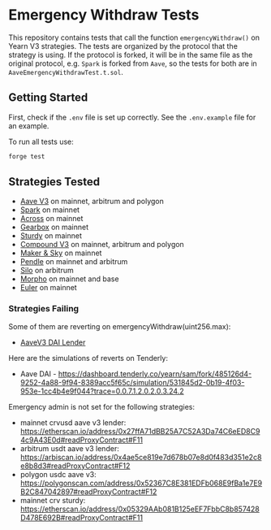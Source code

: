 # Emergency Withdraw Tests

This repository contains tests that call the function `emergencyWithdraw()` on Yearn V3 strategies. The tests are organized by the protocol that the strategy is using. If the protocol is forked, it will be in the same file as the original protocol, e.g. `Spark` is forked from `Aave`, so the tests for both are in `AaveEmergencyWithdrawTest.t.sol`.

## Getting Started

First, check if the `.env` file is set up correctly. See the `.env.example` file for an example.

To run all tests use:

```sh
forge test
```

## Strategies Tested

- [Aave V3](./test/AaveEmergencyWithdrawTest.t.sol) on mainnet, arbitrum and polygon
- [Spark](./test/AaveEmergencyWithdrawTest.t.sol) on mainnet
- [Across](./test/AcrossEmergencyWithdrawTest.t.sol) on mainnet
- [Gearbox](./test/Base4626EmergencyWithdrawTest.t.sol) on mainnet
- [Sturdy](./test/Base4626EmergencyWithdrawTest.t.sol) on mainnet
- [Compound V3](./test/CompoundEmergencyWithdrawTest.t.sol) on mainnet, arbitrum and polygon
- [Maker & Sky](./test/MakerEmergencyWithdrawTest.t.sol) on mainnet
- [Pendle](./test/PendleEmergencyWithdrawTest.t.sol) on mainnet and arbitrum
- [Silo](./test/SiloEmergencyWithdrawTest.t.sol) on arbitrum
- [Morpho](./test/Base4626EmergencyWithdrawTest.t.sol) on mainnet and base
- [Euler](./test/EulerEmergencyWithdrawTest.t.sol) on mainnet

### Strategies Failing

Some of them are reverting on emergencyWithdraw(uint256.max):

- [AaveV3 DAI Lender](https://polygonscan.com/address/0xf4f9d5697341b4c9b0cc8151413e05a90f7dc24f)

Here are the simulations of reverts on Tenderly:

- Aave DAI - https://dashboard.tenderly.co/yearn/sam/fork/485126d4-9252-4a88-9f94-8389acc5f65c/simulation/531845d2-0b19-4f03-953e-1cc4b4e9f044?trace=0.0.7.1.2.0.2.0.3.24.2

Emergency admin is not set for the following strategies:

- mainnet crvusd aave v3 lender: https://etherscan.io/address/0x27ffA71dBB25A7C52A3Da74C6eED8C94c9A43E0d#readProxyContract#F11
- arbitrum usdt aave v3 lender: https://arbiscan.io/address/0x4ae5ce819e7d678b07e8d0f483d351e2c8e8b8d3#readProxyContract#F12
- polygon usdc aave v3: https://polygonscan.com/address/0x52367C8E381EDFb068E9fBa1e7E9B2C847042897#readProxyContract#F12
- mainnet crv sturdy: https://etherscan.io/address/0x05329AAb081B125eEF7FbbC8b857428D478E692B#readProxyContract#F11
